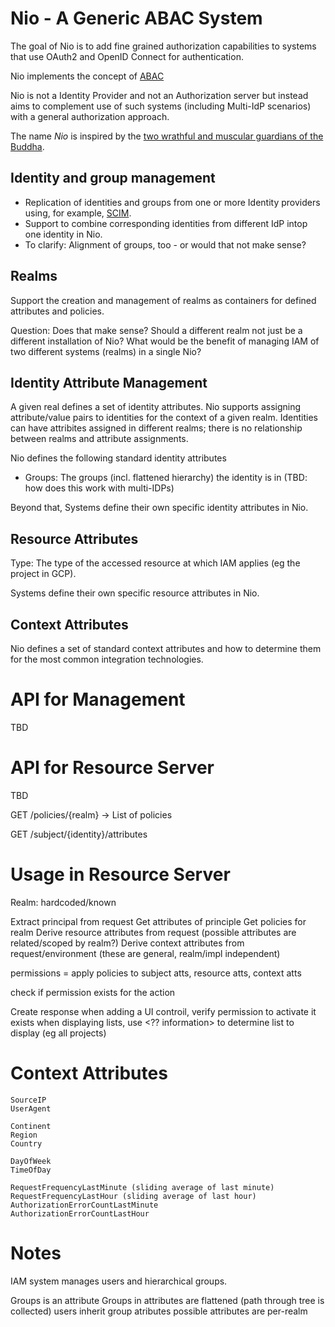 # Nio - A Generic ABAC System

The goal of Nio is to add fine grained authorization capabilities to
systems that use OAuth2 and OpenID Connect for authentication.

Nio implements the concept of [ABAC](https://en.wikipedia.org/wiki/Attribute-based_access_control)

Nio is not a Identity Provider and not an Authorization server but instead aims to complement
use of such systems (including Multi-IdP scenarios) with a general authorization approach.

The name _Nio_ is inspired by the [two wrathful and muscular guardians of the Buddha](https://en.wikipedia.org/wiki/Nio).

## Identity and group management

- Replication of identities and groups from one or more Identity providers using, for example,
  [SCIM](https://datatracker.ietf.org/doc/html/rfc7643).
- Support to combine corresponding identities from different IdP intop one identity in Nio.
- To clarify: Alignment of groups, too - or would that not make sense?

## Realms

Support the creation and management of realms as containers for defined attributes and policies.

Question: Does that make sense? Should a different realm not just be a different installation of Nio?
What would be the benefit of managing IAM of two different systems (realms) in a single Nio?

## Identity Attribute Management

A given real defines a set of identity attributes. Nio supports assigning attribute/value pairs to
identities for the context of a given realm. Identities can have attribites assigned in different
realms; there is no relationship between realms and attribute assignments.

Nio defines the following standard identity attributes 

- Groups: The groups (incl. flattened hierarchy) the identity is in (TBD: how does this work with multi-IDPs)

Beyond that, Systems define their own specific identity attributes in Nio.

## Resource Attributes

Type: The type of the accessed resource at which IAM applies (eg the project in GCP).

Systems define their own specific resource attributes in Nio.

## Context Attributes

Nio defines a set of standard context attributes and how to determine them for the most common
integration technologies.

# API for Management

TBD

# API for Resource Server

TBD

GET /policies/{realm}
-> List of policies

GET /subject/{identity}/attributes


# Usage in Resource Server


Realm: hardcoded/known

Extract principal from request
Get attributes of principle
Get policies for realm
Derive resource attributes from request (possible attributes are related/scoped by realm?)
Derive context attributes from request/environment (these are general, realm/impl independent)

permissions = apply policies to subject atts, resource atts, context atts

check if permission exists for the action

Create response
when adding a UI controil, verify permission to activate it exists
when displaying lists, use <?? information> to determine list to display (eg all projects)


# Context Attributes

~~~~
SourceIP
UserAgent

Continent
Region
Country

DayOfWeek
TimeOfDay

RequestFrequencyLastMinute (sliding average of last minute)
RequestFrequencyLastHour (sliding average of last hour)
AuthorizationErrorCountLastMinute
AuthorizationErrorCountLastHour
~~~~

# Notes

IAM system manages users and hierarchical groups.

Groups is an attribute
Groups in attributes are flattened (path through tree is collected)
users inherit group atributes
possible attributes are per-realm







